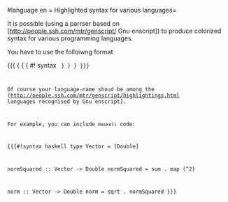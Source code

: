 #language en
= Highlighted syntax for various languages=

It is possible (using a parrser based on [http://people.ssh.com/mtr/genscript/ Gnu enscript]) to produce colorized syntax for various programming languages.

You have to use the folloiwng format

{{{
{ { { #! syntax <language-name>
<code>
} } }
}}}

Of course your language-name shoud be among the [http://people.ssh.com/mtr/genscript/highlightings.html languages recognised by Gnu enscript].

For example, you can include `Haskell` code:

{{{#!syntax haskell
type Vector = [Double]

normSquared :: Vector -> Double
normSquared = sum . map (^2)

norm :: Vector -> Double
norm = sqrt . normSquared
}}}
